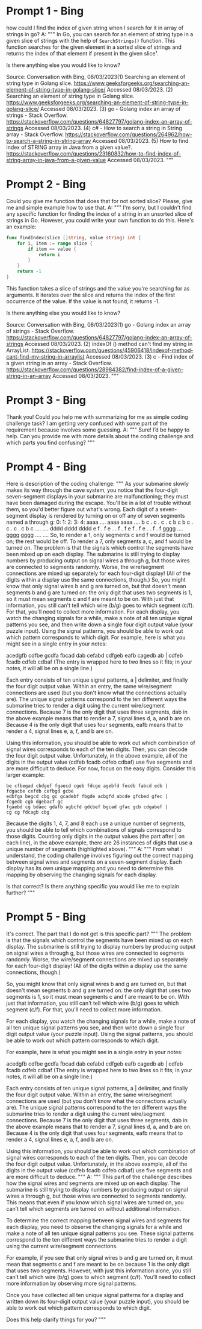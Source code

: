 # Prompt 1 - Bing
how could I find the index of given string when I search for it in array of strings in go?
A:
"""
In Go, you can search for an element of string type in a given slice of strings with the help of `SearchStrings()` function. This function searches for the given element in a sorted slice of strings and returns the index of that element if present in the given slice¹.

Is there anything else you would like to know?

Source: Conversation with Bing, 08/03/2023(1) Searching an element of string type in Golang slice. https://www.geeksforgeeks.org/searching-an-element-of-string-type-in-golang-slice/ Accessed 08/03/2023.
(2) Searching an element of string type in Golang slice. https://www.geeksforgeeks.org/searching-an-element-of-string-type-in-golang-slice/ Accessed 08/03/2023.
(3) go - Golang index an array of strings - Stack Overflow. https://stackoverflow.com/questions/64827797/golang-index-an-array-of-strings Accessed 08/03/2023.
(4) c# - How to search a string in String array - Stack Overflow. https://stackoverflow.com/questions/264962/how-to-search-a-string-in-string-array Accessed 08/03/2023.
(5) How to find index of STRING array in Java from a given value?. https://stackoverflow.com/questions/23160832/how-to-find-index-of-string-array-in-java-from-a-given-value Accessed 08/03/2023.
"""
# Prompt 2 - Bing
Could you give me function that does that for not sorted slice? Please, give me and simple example how to use that.
A:
"""
I'm sorry, but I couldn't find any specific function for finding the index of a string in an unsorted slice of strings in Go. However, you could write your own function to do this. Here's an example:

```go
func findIndex(slice []string, value string) int {
    for i, item := range slice {
        if item == value {
            return i
        }
    }
    return -1
}
```

This function takes a slice of strings and the value you're searching for as arguments. It iterates over the slice and returns the index of the first occurrence of the value. If the value is not found, it returns -1.

Is there anything else you would like to know?

Source: Conversation with Bing, 08/03/2023(1) go - Golang index an array of strings - Stack Overflow. https://stackoverflow.com/questions/64827797/golang-index-an-array-of-strings Accessed 08/03/2023.
(2) indexOf () method can't find my string in ArrayList. https://stackoverflow.com/questions/45906418/indexof-method-cant-find-my-string-in-arraylist Accessed 08/03/2023.
(3) c - Find index of a given string in an array - Stack Overflow. https://stackoverflow.com/questions/28984382/find-index-of-a-given-string-in-an-array Accessed 08/03/2023.
"""
# Prompt 3 - Bing
Thank you! Could you help me with summarizing for me as simple coding challenge task? I am getting very confused with some part of the requirement because involves some guessing.
A:
"""
Sure! I’d be happy to help. Can you provide me with more details about the coding challenge and which parts you find confusing?
"""
# Prompt 4 - Bing
Here is description of the coding challenge:
"""
As your submarine slowly makes its way through the cave system, you notice that the four-digit seven-segment displays in your submarine are malfunctioning; they must have been damaged during the escape. You'll be in a lot of trouble without them, so you'd better figure out what's wrong.
Each digit of a seven-segment display is rendered by turning on or off any of seven segments named a through g:
  0:      1:      2:      3:      4:
 aaaa    ....    aaaa    aaaa    ....
b    c  .    c  .    c  .    c  b    c
b    c  .    c  .    c  .    c  b    c
 ....    ....    dddd    dddd    dddd
e    f  .    f  e    .  .    f  .    f
e    f  .    f  e    .  .    f  .    f
 gggg    ....    gggg    gggg    ....
....
So, to render a 1, only segments c and f would be turned on; the rest would be off. To render a 7, only segments a, c, and f would be turned on.
The problem is that the signals which control the segments have been mixed up on each display. The submarine is still trying to display numbers by producing output on signal wires a through g, but those wires are connected to segments randomly. Worse, the wire/segment connections are mixed up separately for each four-digit display! (All of the digits within a display use the same connections, though.)
So, you might know that only signal wires b and g are turned on, but that doesn't mean segments b and g are turned on: the only digit that uses two segments is 1, so it must mean segments c and f are meant to be on. With just that information, you still can't tell which wire (b/g) goes to which segment (c/f). For that, you'll need to collect more information.
For each display, you watch the changing signals for a while, make a note of all ten unique signal patterns you see, and then write down a single four digit output value (your puzzle input). Using the signal patterns, you should be able to work out which pattern corresponds to which digit.
For example, here is what you might see in a single entry in your notes:

acedgfb cdfbe gcdfa fbcad dab cefabd cdfgeb eafb cagedb ab |
cdfeb fcadb cdfeb cdbaf
(The entry is wrapped here to two lines so it fits; in your notes, it will all be on a single line.)

Each entry consists of ten unique signal patterns, a | delimiter, and finally the four digit output value. Within an entry, the same wire/segment connections are used (but you don't know what the connections actually are). The unique signal patterns correspond to the ten different ways the submarine tries to render a digit using the current wire/segment connections. Because 7 is the only digit that uses three segments, dab in the above example means that to render a 7, signal lines d, a, and b are on. Because 4 is the only digit that uses four segments, eafb means that to render a 4, signal lines e, a, f, and b are on.

Using this information, you should be able to work out which combination of signal wires corresponds to each of the ten digits. Then, you can decode the four digit output value. Unfortunately, in the above example, all of the digits in the output value (cdfeb fcadb cdfeb cdbaf) use five segments and are more difficult to deduce.
For now, focus on the easy digits. Consider this larger example:
```
be cfbegad cbdgef fgaecd cgeb fdcge agebfd fecdb fabcd edb |
fdgacbe cefdb cefbgd gcbe
edbfga begcd cbg gc gcadebf fbgde acbgfd abcde gfcbed gfec |
fcgedb cgb dgebacf gc
fgaebd cg bdaec gdafb agbcfd gdcbef bgcad gfac gcb cdgabef |
cg cg fdcagb cbg
```
Because the digits 1, 4, 7, and 8 each use a unique number of segments, you should be able to tell which combinations of signals correspond to those digits. Counting only digits in the output values (the part after | on each line), in the above example, there are 26 instances of digits that use a unique number of segments (highlighted above).
"""
A:
"""
From what I understand, the coding challenge involves figuring out the correct mapping between signal wires and segments on a seven-segment display. Each display has its own unique mapping and you need to determine this mapping by observing the changing signals for each display.

Is that correct? Is there anything specific you would like me to explain further?
"""
# Prompt 5 - Bing
It's correct. The part that I do not get is this specific part?
"""
The problem is that the signals which control the segments have been mixed up on each display. The submarine is still trying to display numbers by producing output on signal wires a through g, but those wires are connected to segments randomly. Worse, the wire/segment connections are mixed up separately for each four-digit display! (All of the digits within a display use the same connections, though.)

So, you might know that only signal wires b and g are turned on, but that doesn't mean segments b and g are turned on: the only digit that uses two segments is 1, so it must mean segments c and f are meant to be on. With just that information, you still can't tell which wire (b/g) goes to which segment (c/f). For that, you'll need to collect more information.

For each display, you watch the changing signals for a while, make a note of all ten unique signal patterns you see, and then write down a single four digit output value (your puzzle input). Using the signal patterns, you should be able to work out which pattern corresponds to which digit.

For example, here is what you might see in a single entry in your notes:

acedgfb cdfbe gcdfa fbcad dab cefabd cdfgeb eafb cagedb ab |
cdfeb fcadb cdfeb cdbaf
(The entry is wrapped here to two lines so it fits; in your notes, it will all be on a single line.)

Each entry consists of ten unique signal patterns, a | delimiter, and finally the four digit output value. Within an entry, the same wire/segment connections are used (but you don't know what the connections actually are). The unique signal patterns correspond to the ten different ways the submarine tries to render a digit using the current wire/segment connections. Because 7 is the only digit that uses three segments, dab in the above example means that to render a 7, signal lines d, a, and b are on. Because 4 is the only digit that uses four segments, eafb means that to render a 4, signal lines e, a, f, and b are on.

Using this information, you should be able to work out which combination of signal wires corresponds to each of the ten digits. Then, you can decode the four digit output value. Unfortunately, in the above example, all of the digits in the output value (cdfeb fcadb cdfeb cdbaf) use five segments and are more difficult to deduce.
"""
A:
"""
This part of the challenge describes how the signal wires and segments are mixed up on each display. The submarine is still trying to display numbers by producing output on signal wires a through g, but those wires are connected to segments randomly. This means that even if you know which signal wires are turned on, you can’t tell which segments are turned on without additional information.

To determine the correct mapping between signal wires and segments for each display, you need to observe the changing signals for a while and make a note of all ten unique signal patterns you see. These signal patterns correspond to the ten different ways the submarine tries to render a digit using the current wire/segment connections.

For example, if you see that only signal wires b and g are turned on, it must mean that segments c and f are meant to be on because 1 is the only digit that uses two segments. However, with just this information alone, you still can’t tell which wire (b/g) goes to which segment (c/f). You’ll need to collect more information by observing more signal patterns.

Once you have collected all ten unique signal patterns for a display and written down its four-digit output value (your puzzle input), you should be able to work out which pattern corresponds to which digit.

Does this help clarify things for you?
"""
